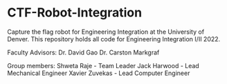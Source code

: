 # CTF-Robot-Integration
Capture the flag robot  for Engineering Integration at the University of Denver. 
This repository holds all code for Engineering Integration I/II 2022.

Faculty Advisors: 
Dr. David Gao
Dr. Carston Markgraf

Group members:
Shweta Raje - Team Leader
Jack Harwood - Lead Mechanical Engineer
Xavier Zuvekas - Lead Computer Engineer
